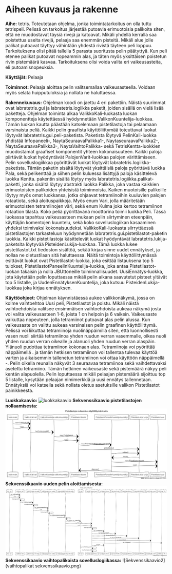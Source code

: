 ﻿# Aiheen kuvaus ja rakenne

**Aihe:** tetris. Toteutetaan ohjelma, jonka toimintatarkoitus on olla tuttu tetrispeli. Pelissä on tarkoitus järjestää putoavia erimuotoisia palikoita siten, että ne muodostavat täysiä rivejä ja katoavat. Mikäli yhdellä kerralla saa poistettua useita rivejä, pelaaja saa enemmän pisteitä. Mikäli alue jolle palikat putoavat täyttyy vähintään yhdestä rivistä täyteen peli loppuu. Tarkoituksena olisi pitää tallella 5 parasta suoritusta pelin päätyttyä.
	Kun peli etenee palikat putoavat nopeammin alas, ja täten myös yksittäisen poistetun rivin pistemäärä kasvaa. Tarkoituksena olisi voida valita eri vaikeusasteita, eli putoamisnopeuksia.

**Käyttäjät:** Pelaaja

**Toiminnot:** Pelaaja aloittaa pelin valitsemallaa vaikeusasteella. Voidaan myös selata huipputuloksia ja nollata ne haluttaessa.

**Rakennekuvaus:** Ohjelman koodi on jaettu 4 eri pakettiin. Näistä suurimmat ovat labratetris.gui ja labratetris.logiikka paketit, joiden sisällä on vielä lisää paketteja. Ohjelman toiminta alkaa ValikkoKali-luokasta luokan komponentteja käytettäessä hyödynnetään ValikonKuuntelija-luokkaa. Tämän luokan kautta päästään katselemaan pistetilastoja tai pelaamaan varsinaista peliä. Kaikki pelin graafista käyttöliittymää toteuttavat luokat löytyvät labratetris.gui.peli-paketista. Paketista löytyvä PelinKali-luokka yhdistää
 Infopaneeli-, NaytaSeuraavaPalikka1-, NaytaseuraavaPalikka2-, NaytaSeuraavaPalikka3-, NaytaVaihtoPalikka- sekä TetrisKentta-luokkien muodostamat graafiset komponentit yhteen kokonaisuuteen. Kaikki paloja piirtävät luokat hyödyntävät PalojenVarit-luokkaa palojen värittämiseen. Pelin sovelluslogiikkaa pyörittävät luokat löytyvät labratetris.logiikka-paketista. Tämän paketin sisältä löytyvät yksittäisiä paloja pyörittävä luokka Pala, sekä pelikenttää ja siihen pelin kuluessa lisättyjä paloja käsittelevä luokka Kentta.
pakentin sisältä löytyy myös labratetris.logiikka.palikat-paketti, jonka sisältä löytyy abstrakti luokka Palikka, joka vastaa kaikkien erimuotoisten palikoiden yhteisistä toiminnoista. Kaiken muotoisille palikoille löytyy myös omat luokkansa, jotka ohjaavat tetramiinoihin kuuluvien palojen rotaatiota, sekä aloituspaikkoja. Myös enum Vari, jolla määritetään erimuotoisten tetramiinojen väri, sekä enum Kulma joka kertoo tetramiinon rotaation tilasta. Koko peliä pyörittävänä moottorina toimii luokka Peli. Tässä luokassa
 tapahtuu vaikeusasteen mukaan pelin siirtyminen eteenpäin, käyttäjän komentojen kuuntelu, sekä koko sovelluslogiikan kasaaminen yhdeksi toimivaksi kokonaisuudeksi.
	ValikkoKali-luokasta siirryttäessä pistetilastojen tarkasteluun hyödynnetään labratetris.gui.pistetilastot-paketin luokkia. Kaikki pistetilastoja käsittelevät luokat hyödyntävät labratetris.lukija-paketsita löytyvää PisteidenLukija-luokkaa. Tämä luokka lukee pistetilastot.txt tiedoston sisältöä, sekää kirjaa sinne uudet ennätykset, ja nollaa ne oletustilaan sitä haluttaessa. Näitä toimintoja käyttöliittymässä esittävät luokat ovat Pistetilastot-luokka, joka esittää listauksena top 5 tulokset, PistetilastotPaneelinKuuntelija-luokka, joka antaa Pistetilastot-luokan takaisin ja nolla JBUttoneille toiminnallisuudet.
UusiEnnätys-luokka, jota käytetään pelin loputtaessa mikäli pelin aikana saavutetut pisteet yltävät top 5 listalle, ja UudenEnnätyksenKuuntelija, joka kutsuu PisteidenLukija-luokkaa joka kirjaa ennätyksen.

**Käyttöohjeet:** Ohjelman käynnistäessä aukee valikkonäkymä, jossa on kolme vaihtoehtoa Uusi peli, Pistetilastot ja poistu. Mikäli näistä vaihtoehdoista valitsee ensimmäisen vaihtoehdoista aukeaa näkymä josta voi valita vaikeusasteen 1-6, joista 1 on helpoin ja 6 vaikein. Vaikeusaste vaikuttaa nopeuteen, jolla tetramiinot putoavat alas pelin alussa. Kun vaikeusaste on valittu aukeaa varsinaisen pelin graafinen käyttöliittymä. Pelissä voi liikuttaa tetramiinoja nuolinäppäimillä siten, että luonnollisesti vasen nuoli siirtää tetramiinoa yhden ruudun verran vasemmalle, oikea nuoli yhden ruudun verran oikealle ja alanuoli yhden ruudun verran alaspäin. Ylänuoli pudottaa tetramiinon kokonaan alas. Tetramiinoja voi pyörittää näppäimellä . ja tämän hetkisen tetramiinon voi tallentaa tulevaa käyttöä varten ja aikaisemmin tallenetun tetramiinon voi ottaa käyttöön näppäimellä -.
Pelin oikella reunalla näkyvät 3 seuraavaa tetramiinoa sekä vaihdettavaksi asetettu tetramiino. Tämän hetkinen vaikeusaste sekä pistemäärä näkyy peli kentän alapuolella. Pelin loputtaessa mikäli pelaajan pistemäärä sijoittuu top 5 listalle, kysytään pelaajan nimimerkkiä ja uusi ennätys tallennetaan. Ennätyksiä voi katsella sekä nollata oletus asetuksille valikon Pistetilastot painikkeesta.

**Luokkakaavio:** ![luokkakaavio](Luokkakaavio(1).png)
**Sekvenssikaavio pistetilastojen nollaamisesta:** ![Sekvenssikaavio1](Sekvenssikaavio_1.png)
**Sekvenssikaavio uuden pelin aloittamisesta:** ![Sekvenssikaavio2](Sekvenssikaavio_2.png)
**Sekvenssikaavio vaihtopalikoista sovelluslogiikassa:** ![Sekvenssikaavio2](vaihtopalikat sekvenssikaavio.png)
